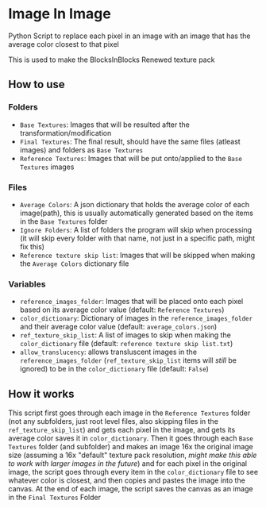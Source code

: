 # Image In Image

Python Script to replace each pixel in an image with an image that has the average color closest to that pixel

This is used to make the BlocksInBlocks Renewed texture pack

## How to use

### Folders

- `Base Textures`: Images that will be resulted after the transformation/modification
- `Final Textures`: The final result, should have the same files (atleast images) and folders as `Base Textures`
- `Reference Textures`: Images that will be put onto/applied to the `Base Textures` images

### Files

- `Average Colors`: A json dictionary that holds the average color of each image(path), this is usually automatically generated based on the items in the `Base Textures` folder
- `Ignore Folders`: A list of folders the program will skip when processing (it will skip every folder with that name, not just in a specific path, might fix this)
- `Reference texture skip list`: Images that will be skipped when making the `Average Colors` dictionary file

### Variables

- `reference_images_folder`: Images that will be placed onto each pixel based on its average color value (default: `Reference Textures`)
- `color_dictionary`: Dictionary of images in the `reference_images_folder` and their average color value (default: `average_colors.json`)
- `ref_texture_skip_list`: A list of images to skip when making the `color_dictionary` file (default: `reference texture skip list.txt`)
- `allow_translucency`: allows transluscent images in the `reference_images_folder` (`ref_texture_skip_list` items will _still_ be ignored) to be in the `color_dictionary` file (default: `False`)

## How it works

This script first goes through each image in the `Reference Textures` folder (not any subfolders, just root level files, also skipping files in the `ref_texture_skip_list`) and gets each pixel in the image, and gets its average color saves it in `color_dictionary`.
Then it goes through each `Base Textures` folder (and subfolder) and makes an image 16x the original image size (assuming a 16x "default" texture pack resolution, _might make this able to work with larger images in the future_) and for each pixel in the original image, the script goes through every item in the `color_dictionary` file to see whatever color is closest, and then copies and pastes the image into the canvas. At the end of each image, the script saves the canvas as an image in the `Final Textures` Folder

